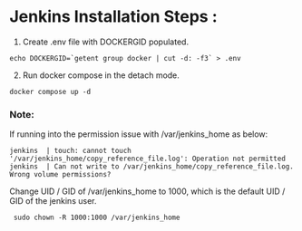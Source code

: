 # Jenkins Installation Steps :

1. Create .env file with DOCKERGID populated.

```
echo DOCKERGID=`getent group docker | cut -d: -f3` > .env
```

2. Run docker compose in the detach mode.

```
docker compose up -d
```

### Note: 

If running into the permission issue with /var/jenkins_home as below:

```
jenkins  | touch: cannot touch '/var/jenkins_home/copy_reference_file.log': Operation not permitted
jenkins  | Can not write to /var/jenkins_home/copy_reference_file.log. Wrong volume permissions?
```

Change UID / GID of /var/jenkins_home to 1000, which is the default UID / GID of the jenkins user.

```
 sudo chown -R 1000:1000 /var/jenkins_home
```